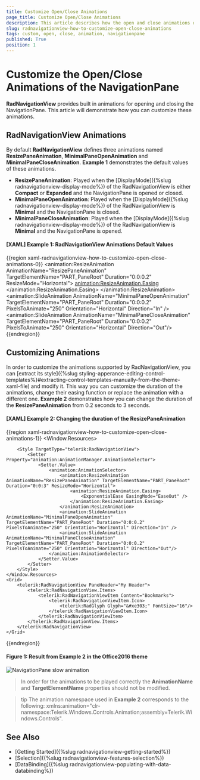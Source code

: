 ```yaml
---
title: Customize Open/Close Animations
page_title: Customize Open/Close Animations
description: This article describes how the open and close animations of the NavigationPane can be customized.
slug: radnavigationview-how-to-customize-open-close-animations
tags: custom, open, close, animation, navigationpane
published: True
position: 1
---
```


# Customize the Open/Close Animations of the NavigationPane

__RadNavigationView__ provides built in animations for opening and closing the NavigationPane. This article will demonstrate how you can customize these animations. 

## RadNavigationView Animations

By default __RadNavigationView__ defines three animations named __ResizePaneAnimation__, __MinimalPaneOpenAnimation__ and __MinimalPaneCloseAnimation__. __Example 1__ demonstrates the default values of these animations.

* __ResizePaneAnimation__: Played when the [DisplayMode]({%slug radnavigationview-display-mode%}) of the RadNavigationView is either __Compact__ or __Expanded__ and the NavigationPane is opened or closed.
* __MinimalPaneOpenAnimation__: Played when the [DisplayMode]({%slug radnavigationview-display-mode%}) of the RadNavigationView is __Minimal__ and the NavigationPane is closed.
* __MinimalPaneCloseAnimation__: Played when the [DisplayMode]({%slug radnavigationview-display-mode%}) of the RadNavigationView is __Minimal__ and the NavigationPane is opened.

#### __[XAML] Example 1: RadNavigationView Animations Default Values__
{{region xaml-radnavigationview-how-to-customize-open-close-animations-0}}
    <animation:ResizeAnimation AnimationName="ResizePaneAnimation" TargetElementName="PART_PaneRoot" Duration="0:0:0.2" ResizeMode="Horizontal">
        <animation:ResizeAnimation.Easing>
            <ExponentialEase EasingMode="EaseOut" />
        </animation:ResizeAnimation.Easing>
    </animation:ResizeAnimation>
    <animation:SlideAnimation AnimationName="MinimalPaneOpenAnimation" TargetElementName="PART_PaneRoot" Duration="0:0:0.2" PixelsToAnimate="250" Orientation="Horizontal" Direction="In" />
    <animation:SlideAnimation AnimationName="MinimalPaneCloseAnimation" TargetElementName="PART_PaneRoot" Duration="0:0:0.2" PixelsToAnimate="250" Orientation="Horizontal" Direction="Out"/>
{{endregion}}

## Customizing Animations

In order to customize the animations supported by RadNavigationView, you can [extract its style]({%slug styling-apperance-editing-control-templates%}#extracting-control-templates-manually-from-the-theme-xaml-file) and modify it. This way you can customize the duration of the animations, change their easing function or replace the animation with a different one. __Example 2__ demonstrates how you can change the duration of the __ResizePaneAnimation__ from 0.2 seconds to 3 seconds.

#### __[XAML] Example 2: Changing the duration of the ResizePaneAnimation__
{{region xaml-radnavigationview-how-to-customize-open-close-animations-1}}
    <Window.Resources>
        <!-- If you are using the NoXaml binaries, you will have to base the style on the default one for the theme like so:
        <Style TargetType="telerik:RadNavigationView" BasedOn="{StaticResource RadNavigationViewStyle}">-->

        <Style TargetType="telerik:RadNavigationView">
            <Setter Property="animation:AnimationManager.AnimationSelector">
                <Setter.Value>
                    <animation:AnimationSelector>
                        <animation:ResizeAnimation AnimationName="ResizePaneAnimation" TargetElementName="PART_PaneRoot" Duration="0:0:3" ResizeMode="Horizontal">
                            <animation:ResizeAnimation.Easing>
                                <ExponentialEase EasingMode="EaseOut" />
                            </animation:ResizeAnimation.Easing>
                        </animation:ResizeAnimation>
                        <animation:SlideAnimation AnimationName="MinimalPaneOpenAnimation" TargetElementName="PART_PaneRoot" Duration="0:0:0.2" PixelsToAnimate="250" Orientation="Horizontal" Direction="In" />
                        <animation:SlideAnimation AnimationName="MinimalPaneCloseAnimation" TargetElementName="PART_PaneRoot" Duration="0:0:0.2" PixelsToAnimate="250" Orientation="Horizontal" Direction="Out"/>
                    </animation:AnimationSelector>
                </Setter.Value>
            </Setter>
        </Style>
    </Window.Resources>
    <Grid>
        <telerik:RadNavigationView PaneHeader="My Header">
            <telerik:RadNavigationView.Items>
                <telerik:RadNavigationViewItem Content="Bookmarks">
                    <telerik:RadNavigationViewItem.Icon>
                        <telerik:RadGlyph Glyph="&#xe303;" FontSize="16"/>
                    </telerik:RadNavigationViewItem.Icon>
                </telerik:RadNavigationViewItem>
            </telerik:RadNavigationView.Items>
        </telerik:RadNavigationView>
    </Grid>
{{endregion}}

#### __Figure 1: Result from Example 2 in the Office2016 theme__
![NavigationPane slow animation](images/RadNavigationView_ResizeAnimation_Duration.gif)

> In order for the animations to be played correctly the __AnimationName__ and __TargetElementName__ properties should not be modified.

>tip The animation namespace used in __Example 2__ corresponds to the following: xmlns:animation="clr-namespace:Telerik.Windows.Controls.Animation;assembly=Telerik.Windows.Controls".

## See Also

 * [Getting Started]({%slug radnavigationview-getting-started%})
 * [Selection]({%slug radnavigationview-features-selection%})
 * [DataBinding]({%slug radnavigationview-populating-with-data-databinding%})
